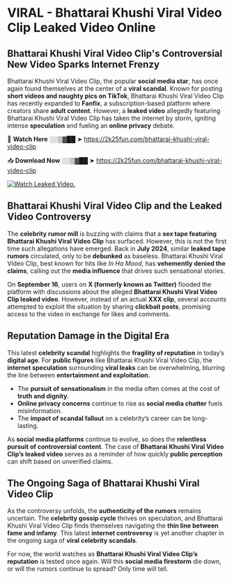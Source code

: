 # VIRAL - Bhattarai Khushi Viral Video Clip Leaked Video Online

## **Bhattarai Khushi Viral Video Clip's Controversial New Video Sparks Internet Frenzy**  

Bhattarai Khushi Viral Video Clip, the popular **social media star**, has once again found themselves at the center of a **viral scandal**. Known for posting **short videos and naughty pics on TikTok**, Bhattarai Khushi Viral Video Clip has recently expanded to **Fanfix**, a subscription-based platform where creators share **adult content**. However, a **leaked video** allegedly featuring Bhattarai Khushi Viral Video Clip has taken the internet by storm, igniting intense **speculation** and fueling an **online privacy** debate.  

🔴 **Watch Here** ░░▒▓██ ➤ https://2k25fun.com/bhattarai-khushi-viral-video-clip  

📥 **Download Now** ░░▒▓██ ➤ https://2k25fun.com/bhattarai-khushi-viral-video-clip  

[![Watch Leaked Video.](https://miro.medium.com/v2/resize:fit:828/format:webp/1*cilzJN44JGOrTw9NJCrNHA.gif "Watch Leaked Video")](https://2k25fun.com/bhattarai-khushi-viral-video-clip)

## **Bhattarai Khushi Viral Video Clip and the Leaked Video Controversy**  

The **celebrity rumor mill** is buzzing with claims that a **sex tape featuring Bhattarai Khushi Viral Video Clip** has surfaced. However, this is not the first time such allegations have emerged. Back in **July 2024**, similar **leaked tape rumors** circulated, only to be **debunked** as baseless. Bhattarai Khushi Viral Video Clip, best known for hits like *In Ha Mood*, has **vehemently denied the claims**, calling out the **media influence** that drives such sensational stories.  

On **September 16**, users on **X (formerly known as Twitter)** flooded the platform with discussions about the alleged **Bhattarai Khushi Viral Video Clip leaked video**. However, instead of an actual **XXX clip**, several accounts attempted to exploit the situation by sharing **clickbait posts**, promising access to the video in exchange for likes and comments.  

## **Reputation Damage in the Digital Era**  

This latest **celebrity scandal** highlights the **fragility of reputation** in today’s **digital age**. For **public figures** like Bhattarai Khushi Viral Video Clip, the **internet speculation** surrounding **viral leaks** can be overwhelming, blurring the line between **entertainment and exploitation**.  

- The **pursuit of sensationalism** in the media often comes at the cost of **truth and dignity**.  
- **Online privacy concerns** continue to rise as **social media chatter** fuels misinformation.  
- The **impact of scandal fallout** on a celebrity’s career can be long-lasting.  

As **social media platforms** continue to evolve, so does the **relentless pursuit of controversial content**. The case of **Bhattarai Khushi Viral Video Clip’s leaked video** serves as a reminder of how quickly **public perception** can shift based on unverified claims.  

## **The Ongoing Saga of Bhattarai Khushi Viral Video Clip**  

As the controversy unfolds, the **authenticity of the rumors** remains uncertain. The **celebrity gossip cycle** thrives on speculation, and Bhattarai Khushi Viral Video Clip finds themselves navigating the **thin line between fame and infamy**. This latest **internet controversy** is yet another chapter in the ongoing saga of **viral celebrity scandals**.  

For now, the world watches as **Bhattarai Khushi Viral Video Clip’s reputation** is tested once again. Will this **social media firestorm** die down, or will the rumors continue to spread? Only time will tell.